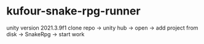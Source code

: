 # kufour-snake-rpg-runner
unity version 2021.3.9f1
clone repo -> unity hub -> open -> add project from disk -> SnakeRpg -> start work
